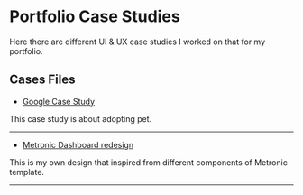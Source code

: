 # Portfolio Case Studies
Here there are different UI &amp; UX case studies I worked on that for my portfolio.

## Cases Files

- [Google Case Study](https://totkam-kowsari.github.io/portfolio-case-studies/google-case-study.pdf)

This case study is about adopting pet.

-----------------------------------------------------

- [Metronic Dashboard redesign](https://totkam-kowsari.github.io/portfolio-case-studies/01-dashboard.pdf)

This is my own design that inspired from different components of Metronic template. 


-----------------------------------------------------


